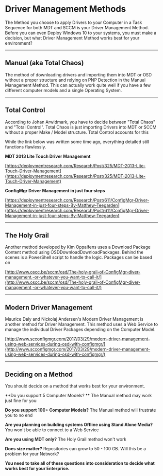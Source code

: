 # Driver Management Methods

The Method you choose to apply Drivers to your Computer in a Task Sequence for both MDT and SCCM is your Driver Management Method.  Before you can even Deploy Windows 10 to your systems, you must make a decision, but what Driver Management Method works best for your environment?

---

## Manual \(aka Total Chaos\)

The method of downloading drivers and importing them into MDT or OSD without a proper structure and relying on PNP Detection in the Manual Management Method.  This can actually work quite well if you have a few different computer models and a single Operating System.

---

## Total Control

According to Johan Arwidmark, you have to decide between "Total Chaos" and "Total Control".  Total Chaos is just importing Drivers into MDT or SCCM without a proper Make / Model structure.  Total Control accounts for this

While the link below was written some time ago, everything detailed still functions flawlessly.

**MDT 2013 Lite Touch Driver Management**

[https://deploymentresearch.com/Research/Post/325/MDT-2013-Lite-Touch-Driver-Management](https://deploymentresearch.com/Research/Post/325/MDT-2013-Lite-Touch-Driver-Management)

**ConfigMgr Driver Management in just four steps**

[https://deploymentresearch.com/Research/Post/611/ConfigMgr-Driver-Management-in-just-four-steps-By-Matthew-Teegarden](https://deploymentresearch.com/Research/Post/611/ConfigMgr-Driver-Management-in-just-four-steps-By-Matthew-Teegarden)

---

## The Holy Grail

Another method developed by Kim Oppalfens uses a Download Package Content method using OSDDownloadDownloadPackages.  Behind the scenes is a PowerShell script to handle the logic.  Packages can be based on

[http://www.oscc.be/sccm/osd/The-holy-grail-of-ConfigMgr-diver-management,-or-whatever-you-want-to-call-it/](http://www.oscc.be/sccm/osd/The-holy-grail-of-ConfigMgr-diver-management,-or-whatever-you-want-to-call-it/)

---

## Modern Driver Management

Maurice Daly and Nickolaj Andersen's Modern Driver Management is another method for Driver Management.  This method uses a Web Service to manage the individual Driver Packages depending on the Computer Model.

[http://www.scconfigmgr.com/2017/03/29/modern-driver-management-using-web-services-during-osd-with-configmgr/](http://www.scconfigmgr.com/2017/03/29/modern-driver-management-using-web-services-during-osd-with-configmgr/)

---

## Deciding on a Method

You should decide on a method that works best for your environment.

**Do you support 5 Computer Models? ** The Manual method may work just fine for you

**Do you support 100+ Computer Models?**  The Manual method will frustrate you to no end

**Are you planning on building systems Offline using Stand Alone Media?**  You won't be able to connect to a Web Service

**Are you using MDT only?**  The Holy Grail method won't work

**Does size matter?**  Repositories can grow to 50 - 100 GB.  Will this be a problem for your Network?

**You need to take all of these questions into consideration to decide what works best for your Enterprise.**

